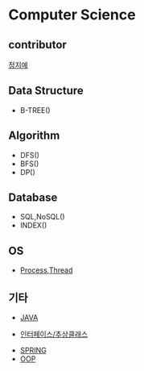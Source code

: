 # Computer Science

## contributor 
[정지예](https://github.com/BrookeJung)

## Data Structure
  - B-TREE()
  
## Algorithm
  - DFS()
  - BFS()
  - DP()
  
## Database
  - SQL,NoSQL()
  - INDEX()
## OS
  - [Process,Thread](https://github.com/BrookeJung/cs_study/blob/master/docs/os/os.md)

## 기타
  - [JAVA](https://github.com/BrookeJung/cs_study/blob/master/docs/java/java.md)
   * [인터페이스/추상클래스](https://github.com/BrookeJung/cs_study/blob/master/docs/java/abstractInterface.md)
  - [SPRING](https://github.com/BrookeJung/cs_study/blob/master/docs/spring/spring.md)
  - [OOP](https://github.com/BrookeJung/cs_study/blob/master/docs/java/oop.md)
    